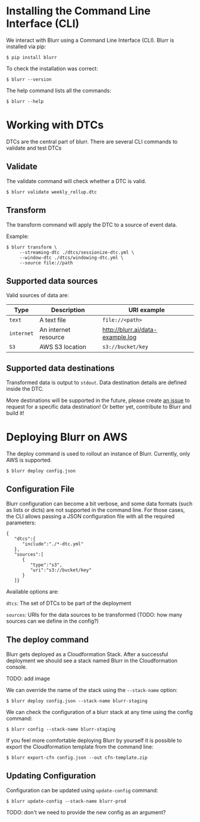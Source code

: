# Installing the Command Line Interface (CLI)

We interact with Blurr using a Command Line Interface (CLI). Blurr is installed via pip:

`$ pip install blurr`

To check the installation was correct:

`$ blurr --version`

The help command lists all the commands:

`$ blurr --help`

# Working with DTCs

DTCs are the central part of blurr. There are several CLI commands to validate and test DTCs

## Validate

The validate command will check whether a DTC is valid.

`$ blurr validate weekly_rollup.dtc`

## Transform

The transform command will apply the DTC to a source of event data.

Example:

```
$ blurr transform \
     --streaming-dtc ./dtcs/sessionize-dtc.yml \
     --window-dtc ./dtcs/windowing-dtc.yml \
     --source file://path
```

## Supported data sources

Valid sources of data are:

Type | Description | URI example
---- | ----------- | -----------
`text` | A text file | `file://<path>`
`internet` | An internet resource | http://blurr.ai/data-example.log
`S3` | AWS S3 location | `s3://bucket/key`

## Supported data destinations

Transformed data is output to `stdout`. Data destination details are defined inside the DTC.

More destinations will be supported in the future, please create [an issue](https://github.com/productml/blurr/issues/new) to request for a specific data destination! Or better yet, contribute to Blurr and build it!

# Deploying Blurr on AWS

The deploy command is used to rollout an instance of Blurr. Currently, only AWS is supported.

`$ blurr deploy config.json`

## Configuration File

Blurr configuration can become a bit verbose, and some data formats (such as lists or dicts) are not supported in the command line. For those cases, the CLI allows passing a JSON configuration file with all the required parameters:

```
{
   "dtcs":{
      "include":"./*-dtc.yml"
   },
   "sources":[
      {
         "type":"s3",
         "uri":"s3://bucket/key"
      }
   ]}
```

Available options are:

`dtcs`: The set of DTCs to be part of the deployment

`sources`: URIs for the data sources to be transformed (TODO: how many sources can we define in the config?)

## The deploy command

Blurr gets deployed as a Cloudformation Stack. After a successful deployment we should see a stack named Blurr in the Cloudformation console.

TODO: add image

We can override the name of the stack using the `--stack-name` option:

`$ blurr deploy config.json --stack-name blurr-staging`

We can check the configuration of a blurr stack at any time using the config command:

`$ blurr config --stack-name blurr-staging`

If you feel more comfortable deploying Blurr by yourself it is possible to export the Cloudformation template from the command line:

`$ blurr export-cfn config.json --out cfn-template.zip`

## Updating Configuration

Configuration can be updated using `update-config` command:

`$ blurr update-config --stack-name blurr-prod`

TODO: don't we need to provide the new config as an argument?
